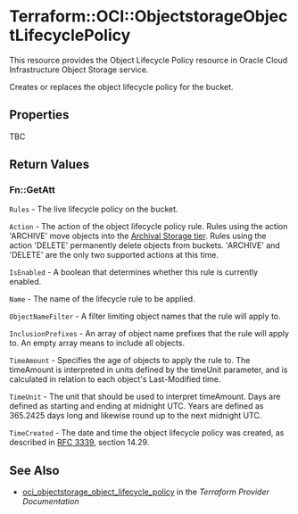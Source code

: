 # Terraform::OCI::ObjectstorageObjectLifecyclePolicy

This resource provides the Object Lifecycle Policy resource in Oracle Cloud Infrastructure Object Storage service.

Creates or replaces the object lifecycle policy for the bucket.

## Properties

TBC

## Return Values

### Fn::GetAtt

`Rules` - The live lifecycle policy on the bucket.

`Action` - The action of the object lifecycle policy rule. Rules using the action 'ARCHIVE' move objects into the  [Archival Storage tier](https://docs.cloud.oracle.com/iaas/Content/Archive/Concepts/archivestorageoverview.htm). Rules using the action 'DELETE' permanently delete objects from buckets. 'ARCHIVE' and 'DELETE' are the only two supported actions at this time.

`IsEnabled` - A boolean that determines whether this rule is currently enabled.

`Name` - The name of the lifecycle rule to be applied.

`ObjectNameFilter` - A filter limiting object names that the rule will apply to.

`InclusionPrefixes` - An array of object name prefixes that the rule will apply to. An empty array means to include all objects.

`TimeAmount` - Specifies the age of objects to apply the rule to. The timeAmount is interpreted in units defined by the timeUnit parameter, and is calculated in relation to each object's Last-Modified time.

`TimeUnit` - The unit that should be used to interpret timeAmount.  Days are defined as starting and ending at midnight UTC. Years are defined as 365.2425 days long and likewise round up to the next midnight UTC.

`TimeCreated` - The date and time the object lifecycle policy was created, as described in [RFC 3339](https://tools.ietf.org/rfc/rfc3339), section 14.29.

## See Also

* [oci_objectstorage_object_lifecycle_policy](https://www.terraform.io/docs/providers/oci/r/objectstorage_object_lifecycle_policy.html) in the _Terraform Provider Documentation_